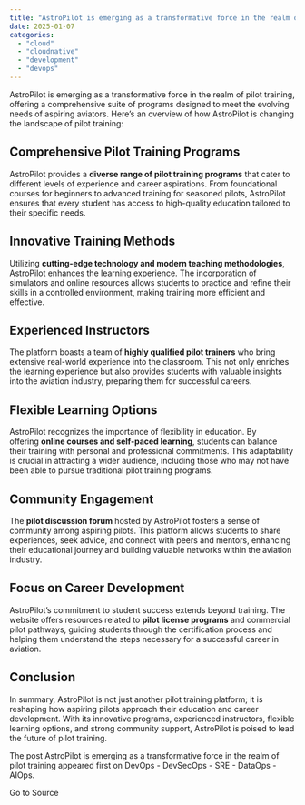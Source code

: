 ```yaml
---
title: "AstroPilot is emerging as a transformative force in the realm of pilot training"
date: 2025-01-07
categories: 
  - "cloud"
  - "cloudnative"
  - "development"
  - "devops"
---
```


AstroPilot is emerging as a transformative force in the realm of pilot training, offering a comprehensive suite of programs designed to meet the evolving needs of aspiring aviators. Here’s an overview of how AstroPilot is changing the landscape of pilot training:

## Comprehensive Pilot Training Programs

AstroPilot provides a **diverse range of pilot training programs** that cater to different levels of experience and career aspirations. From foundational courses for beginners to advanced training for seasoned pilots, AstroPilot ensures that every student has access to high-quality education tailored to their specific needs.

## Innovative Training Methods

Utilizing **cutting-edge technology and modern teaching methodologies**, AstroPilot enhances the learning experience. The incorporation of simulators and online resources allows students to practice and refine their skills in a controlled environment, making training more efficient and effective.

## Experienced Instructors

The platform boasts a team of **highly qualified pilot trainers** who bring extensive real-world experience into the classroom. This not only enriches the learning experience but also provides students with valuable insights into the aviation industry, preparing them for successful careers.

## Flexible Learning Options

AstroPilot recognizes the importance of flexibility in education. By offering **online courses and self-paced learning**, students can balance their training with personal and professional commitments. This adaptability is crucial in attracting a wider audience, including those who may not have been able to pursue traditional pilot training programs.

## Community Engagement

The **pilot discussion forum** hosted by AstroPilot fosters a sense of community among aspiring pilots. This platform allows students to share experiences, seek advice, and connect with peers and mentors, enhancing their educational journey and building valuable networks within the aviation industry.

## Focus on Career Development

AstroPilot’s commitment to student success extends beyond training. The website offers resources related to **pilot license programs** and commercial pilot pathways, guiding students through the certification process and helping them understand the steps necessary for a successful career in aviation.

## Conclusion

In summary, AstroPilot is not just another pilot training platform; it is reshaping how aspiring pilots approach their education and career development. With its innovative programs, experienced instructors, flexible learning options, and strong community support, AstroPilot is poised to lead the future of pilot training.

The post AstroPilot is emerging as a transformative force in the realm of pilot training appeared first on DevOps - DevSecOps - SRE - DataOps - AIOps.

Go to Source
